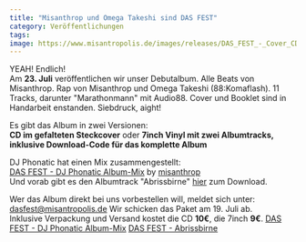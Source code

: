 ```yaml
---
title: "Misanthrop und Omega Takeshi sind DAS FEST"
category: Veröffentlichungen
tags: 
image: https://www.misantropolis.de/images/releases/DAS_FEST_-_Cover_CD.jpg
---
```


YEAH! Endlich!  
Am **23. Juli** veröffentlichen wir unser Debutalbum.
Alle Beats von Misanthrop.
Rap von Misanthrop und Omega Takeshi (88:Komaflash). 
11 Tracks, darunter "Marathonmann" mit Audio88.
Cover und Booklet sind in Handarbeit enstanden. Siebdruck, aight!  

 
Es gibt das Album in zwei Versionen:  
**CD im gefalteten Steckcover**
oder
**7inch Vinyl mit zwei Albumtracks, inklusive Download-Code für das komplette Album**
 
DJ Phonatic hat einen Mix zusammengestellt:  
     [DAS FEST - DJ Phonatic Album-Mix](http://soundcloud.com/misanthrop/djphonatic-a-tribe-called-fest) by [misanthrop](http://soundcloud.com/misanthrop)  
Und vorab gibt es den Albumtrack "Abrissbirne" [hier](http://www.misantropolis.de/wp-content/uploads/2010/07/DAS_FEST_-_Abrissbirne.mp3) zum Download.
 
Wer das Album direkt bei uns vorbestellen will, meldet sich unter:
[dasfest@misantropolis.de](mailto:dasfest@misantropolis.de)
Wir schicken das Paket am 19. Juli ab.  
Inklusive Verpackung und Versand kostet die CD **10€**, die 7inch **9€**.
[DAS FEST - DJ Phonatic Album-Mix](http://soundcloud.com/misanthrop/djphonatic-a-tribe-called-fest)
[DAS FEST - Abrissbirne](http://www.misantropolis.de/wp-content/uploads/2010/07/DAS_FEST_-_Abrissbirne.mp3)